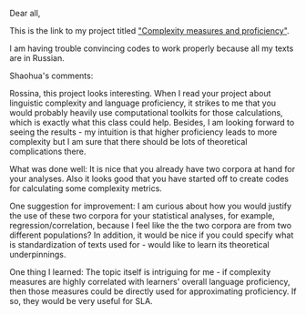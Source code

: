 Dear all,

This is the link to my project titled ["Complexity measures and proficiency"](https://github.com/Data-Sci-2021/Complexity-measures-and-proficiency).

I am having trouble convincing codes to work properly because all my texts are in Russian.


Shaohua's comments: 

Rossina, this project looks interesting. When I read your project about linguistic complexity and language proficiency, it strikes to me that you would probably heavily use computational toolkits for those calculations, which is exactly what this class could help. Besides, I am looking forward to seeing the results - my intuition is that higher proficiency leads to more complexity but I am sure that there should be lots of theoretical complications there. 


What was done well: It is nice that you already have two corpora at hand for your analyses. Also it looks good that you have started off to create codes for calculating some complexity metrics.


One suggestion for improvement: I am curious about how you would justify the use of these two corpora for your statistical analyses, for example, regression/correlation, because I feel like the the two corpora are from two different populations? In addition, it would be nice if you could specify what is standardization of texts used for - would like to learn its theoretical underpinnings.


One thing I learned: The topic itself is intriguing for me - if complexity measures are highly correlated with learners' overall language proficiency, then those measures could be directly used for approximating proficiency. If so, they would be very useful for SLA. 
